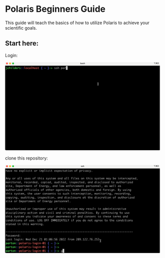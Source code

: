 # Polaris Beginners Guide

This guide will teach the basics of how to utilize Polaris to achieve your scientific goals. 

## Start here:

Login:

![login](media/polaris_login.gif)

clone this repository:

![clone](media/polaris_git_clone_repo.gif)

